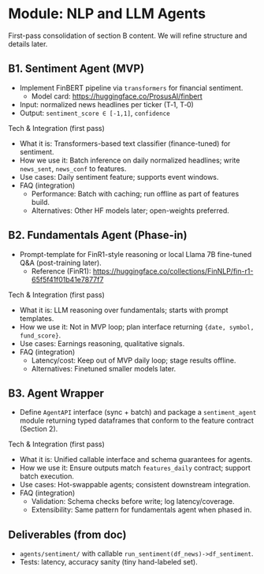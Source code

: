 # Module: NLP and LLM Agents

First-pass consolidation of section B content. We will refine structure and details later.

## B1. Sentiment Agent (MVP)
- Implement FinBERT pipeline via `transformers` for financial sentiment.
  - Model card: https://huggingface.co/ProsusAI/finbert
- Input: normalized news headlines per ticker (T‑1, T‑0)
- Output: `sentiment_score ∈ [-1,1]`, `confidence`

Tech & Integration (first pass)
- What it is: Transformers-based text classifier (finance-tuned) for sentiment.
- How we use it: Batch inference on daily normalized headlines; write `news_sent`, `news_conf` to features.
- Use cases: Daily sentiment feature; supports event windows.
- FAQ (integration)
  - Performance: Batch with caching; run offline as part of features build.
  - Alternatives: Other HF models later; open-weights preferred.

## B2. Fundamentals Agent (Phase-in)
- Prompt-template for FinR1-style reasoning or local Llama 7B fine-tuned Q&A (post-training later).
  - Reference (FinR1): https://huggingface.co/collections/FinNLP/fin-r1-65f5f41f01b41e7877f7

Tech & Integration (first pass)
- What it is: LLM reasoning over fundamentals; starts with prompt templates.
- How we use it: Not in MVP loop; plan interface returning `{date, symbol, fund_score}`.
- Use cases: Earnings reasoning, qualitative signals.
- FAQ (integration)
  - Latency/cost: Keep out of MVP daily loop; stage results offline.
  - Alternatives: Finetuned smaller models later.

## B3. Agent Wrapper
- Define `AgentAPI` interface (sync + batch) and package a `sentiment_agent` module returning typed dataframes that conform to the feature contract (Section 2).

Tech & Integration (first pass)
- What it is: Unified callable interface and schema guarantees for agents.
- How we use it: Ensure outputs match `features_daily` contract; support batch execution.
- Use cases: Hot-swappable agents; consistent downstream integration.
- FAQ (integration)
  - Validation: Schema checks before write; log latency/coverage.
  - Extensibility: Same pattern for fundamentals agent when phased in.

## Deliverables (from doc)
- `agents/sentiment/` with callable `run_sentiment(df_news)->df_sentiment`.
- Tests: latency, accuracy sanity (tiny hand-labeled set). 